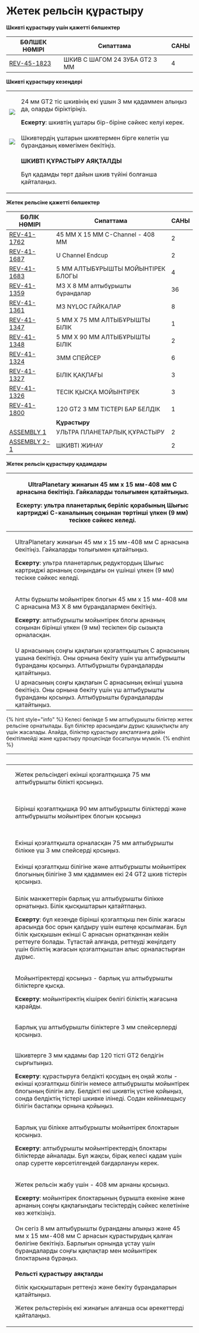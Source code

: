 # Жетек рельсін құрастыру

**Шкивті құрастыру үшін қажетті бөлшектер**

| **БӨЛШЕК НӨМІРІ**                                       | **Сипаттама**                 | **САНЫ** |
| ------------------------------------------------------- | ----------------------------- | -------- |
| [REV-45-1823](https://www.revrobotics.com/rev-45-1823/) | ШКИВ С ШАГОМ 24 ЗУБА GT2 3 ММ | 4        |

**Шкивті құрастыру кезеңдері**

|                                                                                                                                                                                                                                                                                                        |                                                                                                                                                                    |
| ------------------------------------------------------------------------------------------------------------------------------------------------------------------------------------------------------------------------------------------------------------------------------------------------------ | ------------------------------------------------------------------------------------------------------------------------------------------------------------------ |
| ![](https://2589213514-files.gitbook.io/\~/files/v0/b/gitbook-legacy-files/o/assets%2F-M5yw0n8IneF5-9ybLjT%2F-MMNXHe4UxvAbsVs\_S0A%2F-MMRIXHE3xAu3mVAKr6b%2FMwP\_putting%20the%20pulley%20together%201.svg?alt=media\&token=4ab93094-0e3c-40e6-b934-ce03fa3fcde9)                                      | <p>24 мм GT2 тіс шкивінің екі ұшын 3 мм қадаммен алыңыз да, оларды біріктіріңіз.</p><p><strong>Ескерту</strong>: шкивтің ұштары бір-біріне сәйкес келуі керек.</p> |
| ![](https://2589213514-files.gitbook.io/\~/files/v0/b/gitbook-legacy-files/o/assets%2F-M5yw0n8IneF5-9ybLjT%2F-MMNXHe4UxvAbsVs\_S0A%2F-MMRAoTLxCKo\_9ZgzKrU%2FMwP\_putting%20the%20pulley%20together%202.svg?alt=media\&token=0dcd1fb0-88ae-446d-b6bb-fa3e5f892a0e)                                     | Шкивтердің ұштарын шкивтермен бірге келетін үш бұранданың көмегімен бекітіңіз.                                                                                     |
| <img src="https://2589213514-files.gitbook.io/~/files/v0/b/gitbook-legacy-files/o/assets%2F-M5yw0n8IneF5-9ybLjT%2F-MMNXHe4UxvAbsVs_S0A%2F-MMRArULO6NQ0vbzqD8Y%2FMwP_putting%20the%20pulley%20together%203.svg?alt=media&#x26;token=1a2fe9fc-28f6-4da7-abc3-0ad7541be6af" alt="" data-size="original">  | <p><strong>ШКИВТІ ҚҰРАСТЫРУ АЯҚТАЛДЫ</strong></p><p>Бұл қадамды төрт дайын шкив түйіні болғанша қайталаңыз.</p>                                                    |

**Жетек рельсіне қажетті бөлшектер**

| **БӨЛІК НӨМІРІ**                                        | **Сипаттама**                     | **САНЫ** |
| ------------------------------------------------------- | --------------------------------- | -------- |
| [REV-41-1762](https://www.revrobotics.com/rev-41-1762/) | 45 ММ X 15 ММ С-Channel - 408 ММ  | 2        |
| [REV-41-1687](https://www.revrobotics.com/rev-41-1687/) | U Channel Endcup                  | 2        |
| [REV-41-1683](https://www.revrobotics.com/rev-41-1683/) | 5 ММ АЛТЫБҰРЫШТЫ МОЙЫНТІРЕК БЛОГЫ | 4        |
| [REV-41-1359](https://www.revrobotics.com/rev-41-1359/) | M3 X 8 ММ алтыбұрышты бұрандалар  | 36       |
| [REV-41-1361](https://www.revrobotics.com/rev-41-1361/) | M3 NYLOC ГАЙКАЛАР                 | 8        |
| [REV-41-1347](https://www.revrobotics.com/rev-41-1347/) | 5 ММ X 75 ММ АЛТЫБҰРЫШТЫ БІЛІК    | 1        |
| [REV-41-1348](https://www.revrobotics.com/rev-41-1348/) | 5 ММ X 90 ММ АЛТЫБҰРЫШТЫ БІЛІК    | 2        |
| [REV-41-1324](https://www.revrobotics.com/rev-41-1324/) | 3MM СПЕЙСЕР                       | 6        |
| [REV-41-1327](https://www.revrobotics.com/rev-41-1327/) | БІЛІК ҚАҚПАҒЫ                     | 3        |
| [REV-41-1326](https://www.revrobotics.com/rev-41-1326/) | ТЕСІК ҚЫСҚА МОЙЫНТІРЕК            | 3        |
| [REV-41-1800](https://www.revrobotics.com/rev-41-1800/) | 120 GT2 3 ММ ТІСТЕРІ БАР БЕЛДІК   | 1        |
|                                                         | **Құрастыру**                     |          |
| [ASSEMBLY 1](broken-reference)                          | УЛЬТРА ПЛАНЕТАРЛЫҚ ҚҰРАСТЫРУ      | 2        |
| [ASSEMBLY 2-1](broken-reference)                        | ШКИВТІ ЖИНАУ                      | 2        |

**Жетек рельсін құрастыру қадамдары**

| <img src="https://2589213514-files.gitbook.io/~/files/v0/b/gitbook-legacy-files/o/assets%2F-M5yw0n8IneF5-9ybLjT%2F-MG9hZuVF88ps6xfLXsc%2F-MG9vYAJQ3MYwnHo9_h8%2FFSK_MBGRW__attach%20motor%20one.svg.2020_09_01_13_13_26.0.svg?alt=media&#x26;token=cc86831b-fb56-46e7-a1ed-5bb767dfe852" alt="" data-size="original">  | <p>UltraPlanetary жинағын 45 мм x 15 мм-408 мм С арнасына бекітіңіз. Гайкаларды толығымен қатайтыңыз.</p><p><strong>Ескерту</strong>: ультра планетарлық беріліс қорабының Шығыс картриджі С-каналының соңынан төртінші үлкен (9 мм) тесікке сәйкес келеді.</p> |
| ---------------------------------------------------------------------------------------------------------------------------------------------------------------------------------------------------------------------------------------------------------------------------------------------------------------------- | --------------------------------------------------------------------------------------------------------------------------------------------------------------------------------------------------------------------------------------------------------------- |
| <img src="https://2589213514-files.gitbook.io/~/files/v0/b/gitbook-legacy-files/o/assets%2F-M5yw0n8IneF5-9ybLjT%2F-MG9RkA1fcqhWI6aOC8c%2F-MG9hU--PrMD6nyvl_VT%2FFSK_MBGRW__add%20screws%20to%20motor%20two.svg?alt=media&#x26;token=ba3dbf78-80cc-4fc5-b5cd-cf2917fb7407" alt="" data-size="original">                 | <p>UltraPlanetary жинағын 45 мм x 15 мм-408 мм С арнасына бекітіңіз. Гайкаларды толығымен қатайтыңыз.</p><p><strong>Ескерту</strong>: ультра планетарлық редуктордың Шығыс картриджі арнаның соңындағы он үшінші үлкен (9 мм) тесікке сәйкес келеді.</p>        |
| <img src="https://2589213514-files.gitbook.io/~/files/v0/b/gitbook-legacy-files/o/assets%2F-M5yw0n8IneF5-9ybLjT%2F-MMM0qx-cdfgSj0l9GsB%2F-MMMm6BmtneiBG-NICYu%2FMDK_DR%20-%20Add%201st%20Bearing%20Block.svg?alt=media&#x26;token=fc4b6131-d6db-4a61-abf5-969fc41fb7bb" alt="" data-size="original">                   | <p>Алты бұрышты мойынтірек блогын 45 мм x 15 мм-408 мм С арнасына M3 X 8 мм бұрандалармен бекітіңіз.</p><p><strong>Ескерту</strong>: алтыбұрышты мойынтірек блогы арнаның соңынан бірінші үлкен (9 мм) тесікпен бір сызықта орналасқан.</p>                     |
| <img src="https://2589213514-files.gitbook.io/~/files/v0/b/gitbook-legacy-files/o/assets%2F-M5yw0n8IneF5-9ybLjT%2F-MG9RkA1fcqhWI6aOC8c%2F-MG9bt1R-BbzWWJn8_ub%2FFSK_MBGRW__add%20end%20cap%201.svg?alt=media&#x26;token=a7422f2c-dd0b-4480-9af0-25a3a9cc11d6" alt="" data-size="original">                             | U арнасының соңғы қақпағын қозғалтқыштың C арнасының ұшына бекітіңіз. Оны орнына бекіту үшін үш алтыбұрышты бұранданы қосыңыз. Алтыбұрышты бұрандаларды қатайтыңыз.                                                                                             |
| <img src="https://2589213514-files.gitbook.io/~/files/v0/b/gitbook-legacy-files/o/assets%2F-M5yw0n8IneF5-9ybLjT%2F-MMM0qx-cdfgSj0l9GsB%2F-MMMEOZSOCfDWvXY-CCF%2FMDK_DR-%20Add%202nd%20Endcape.svg?alt=media&#x26;token=261f812f-5b48-4c4a-a815-28fd0f05b314" alt="" data-size="original">                              | U арнасының соңғы қақпағын С арнасының екінші ұшына бекітіңіз. Оны орнына бекіту үшін үш алтыбұрышты бұранданы қосыңыз. Алтыбұрышты бұрандаларды қатайтыңыз.                                                                                                    |

{% hint style="info" %}
Келесі бөлімде 5 мм алтыбұрышты біліктер жетек рельсіне орнатылады. Бұл біліктер арасындағы дұрыс қашықтықты алу үшін жасалады. Алайда, біліктер құрастыру аяқталғанға дейін бекітілмейді және құрастыру процесінде босатылуы мүмкін.
{% endhint %}

| ​                                                                                                                                                                                                                                                                                                                              | ​                                                                                                                                                                                                                                                                                                                                                                                                             |
| ------------------------------------------------------------------------------------------------------------------------------------------------------------------------------------------------------------------------------------------------------------------------------------------------------------------------------ | ------------------------------------------------------------------------------------------------------------------------------------------------------------------------------------------------------------------------------------------------------------------------------------------------------------------------------------------------------------------------------------------------------------- |
| <p>​</p><p><img src="https://2589213514-files.gitbook.io/~/files/v0/b/gitbook-legacy-files/o/assets%2F-M5yw0n8IneF5-9ybLjT%2F-MMM0qx-cdfgSj0l9GsB%2F-MMMeDK9jRZHSwQHO0jt%2FMDK_DR%20-%20Add%2075mm%20Shaft.svg?alt=media&#x26;token=2933b741-6d30-4021-9311-16babfb1fb13" alt="" data-size="original"></p>                     | Жетек рельсіндегі екінші қозғалтқышқа 75 мм алтыбұрышты білікті қосыңыз.                                                                                                                                                                                                                                                                                                                                      |
| <p>​</p><p><img src="https://2589213514-files.gitbook.io/~/files/v0/b/gitbook-legacy-files/o/assets%2F-M5yw0n8IneF5-9ybLjT%2F-MMM0qx-cdfgSj0l9GsB%2F-MMMeVIDUr7s7EJg9uOB%2FMDK_DR%20-%20Add%2090mm%20Shafts.svg?alt=media&#x26;token=83ad1661-76c2-40c2-bdad-6e76f020f932" alt="" data-size="original"></p><p>​</p>            | Бірінші қозғалтқышқа 90 мм алтыбұрышты біліктерді және алтыбұрышты мойынтірек блогын қосыңыз                                                                                                                                                                                                                                                                                                                  |
| <p>​</p><p><img src="https://2589213514-files.gitbook.io/~/files/v0/b/gitbook-legacy-files/o/assets%2F-M5yw0n8IneF5-9ybLjT%2F-MMM0qx-cdfgSj0l9GsB%2F-MMMepFZB2vEa2VjVToF%2FMDK_DR%20-%20Add%203%203mm%20Spacers.svg?alt=media&#x26;token=e7bc180a-958d-4d43-80a7-7e4eff7128de" alt="" data-size="original"></p>                | Екінші қозғалтқышта орналасқан 75 мм алтыбұрышты білікке үш 3 мм спейсерді қосыңыз.                                                                                                                                                                                                                                                                                                                           |
| <p>​</p><p><img src="https://2589213514-files.gitbook.io/~/files/v0/b/gitbook-legacy-files/o/assets%2F-M5yw0n8IneF5-9ybLjT%2F-MMM0qx-cdfgSj0l9GsB%2F-MMMIQJ3QVaw75owcgvP%2FMDK_DR%20-%20Add%20Pulleys.svg?alt=media&#x26;token=0afd5dbb-b34e-41cb-8979-35eb6a794cd0" alt="" data-size="original"></p>                          | Екінші қозғалтқыш білігіне және алтыбұрышты мойынтірек блогының білігіне 3 мм қадаммен екі 24 GT2 шкив тістерін қосыңыз.                                                                                                                                                                                                                                                                                      |
| <p>​</p><p><img src="https://2589213514-files.gitbook.io/~/files/v0/b/gitbook-legacy-files/o/assets%2F-M5yw0n8IneF5-9ybLjT%2F-MMM0qx-cdfgSj0l9GsB%2F-MMMcaWxkoN9acdpf8XQ%2FMDK_DR%20-%20Add%20Shaft%20Collars%20(all%20shafts).svg?alt=media&#x26;token=e970cf0e-22f5-4cc2-8145-9a0853266603" alt="" data-size="original"></p> | <p>Білік манжеттерін барлық үш алтыбұрышты білікке орнатыңыз. Білік қысқыштарын қатайтпаңыз. </p><p><strong>Ескерту</strong>: бұл кезеңде бірінші қозғалтқыш пен білік жағасы арасында бос орын қалдыру үшін ештеңе қосылмаған. Бұл білік қысқышын екінші С арнасын орнатқаннан кейін реттеуге болады. Тұтастай алғанда, реттеуді жеңілдету үшін біліктің жағасын қозғалтқыштан алыс орналастырған дұрыс.</p> |
| <p>​</p><p><img src="https://2589213514-files.gitbook.io/~/files/v0/b/gitbook-legacy-files/o/assets%2F-M5yw0n8IneF5-9ybLjT%2F-MMM0qx-cdfgSj0l9GsB%2F-MMMcvPZyMibXz5coNhz%2FMDK_DR-%20Add%20TBBS%20(all%20shafts).svg?alt=media&#x26;token=0418d248-d424-4035-9bc8-6ce418007dbd" alt="" data-size="original"></p>               | <p>Мойынтіректерді қосыңыз - барлық үш алтыбұрышты біліктерге қысқа.</p><p><strong>Ескерту</strong>: мойынтіректің кішірек бөлігі біліктің жағасына қарайды.</p>                                                                                                                                                                                                                                              |
| <p>​</p><p><img src="https://2589213514-files.gitbook.io/~/files/v0/b/gitbook-legacy-files/o/assets%2F-M5yw0n8IneF5-9ybLjT%2F-MMM0qx-cdfgSj0l9GsB%2F-MMMbx2aNj-K_AjZwlaU%2FMDK_DR%20-%20Add%203mm%20Spacers%20(all%20shafts).svg?alt=media&#x26;token=c0c502d0-30ee-44ae-8d77-3f9422b8b5be" alt="" data-size="original"></p>   | Барлық үш алтыбұрышты біліктерге 3 мм спейсерлерді қосыңыз.                                                                                                                                                                                                                                                                                                                                                   |
| <p>​</p><p><img src="https://2589213514-files.gitbook.io/~/files/v0/b/gitbook-legacy-files/o/assets%2F-M5yw0n8IneF5-9ybLjT%2F-MMM0qx-cdfgSj0l9GsB%2F-MMMU_h-iHxKU3baiOwq%2FMDK_DR%20-%20Add%20Belt.svg?alt=media&#x26;token=ca957787-8642-4f9a-8f7d-0b6dc7fb24b0" alt="" data-size="original"></p>                             | <p>Шкивтерге 3 мм қадамы бар 120 тісті GT2 белдігін сырғытыңыз.</p><p><strong>Ескерту</strong>: құрастыруға белдікті қосудың ең оңай жолы - екінші қозғалтқыш білігін немесе алтыбұрышты мойынтірек блогының білігін алу. Белдікті екі шкивтің үстіне қойыңыз, сонда белдіктің тістері шкивке ілінеді. Содан кейінмещысу білігін бастапқы орнына қойыңыз.</p>                                                 |
| <p>​</p><p><img src="https://2589213514-files.gitbook.io/~/files/v0/b/gitbook-legacy-files/o/assets%2F-M5yw0n8IneF5-9ybLjT%2F-MMM0qx-cdfgSj0l9GsB%2F-MMMcQRJDGQAMRAO4xL9%2FMDK_DR%20-%20Add%20Bearing%20Block.svg?alt=media&#x26;token=44cc12cc-fb0b-42aa-973f-98d78d18ed2d" alt="" data-size="original"></p>                  | <p>Барлық үш білікке алтыбұрышты мойынтірек блоктарын қосыңыз.</p><p><strong>Ескерту</strong>: алтыбұрышты мойынтіректердің блоктары біліктерде айналады. Бұл жақсы, бірақ келесі қадам үшін олар суретте көрсетілгендей бағдарлануы керек.</p>                                                                                                                                                               |
| <p>​</p><p><img src="https://2589213514-files.gitbook.io/~/files/v0/b/gitbook-legacy-files/o/assets%2F-M5yw0n8IneF5-9ybLjT%2F-MMM0qx-cdfgSj0l9GsB%2F-MMMZy4-kD7as1J1i0oL%2FMDK_DR%20-%20Add%20Second%20Channel.svg?alt=media&#x26;token=f98ca741-3480-421b-a1fb-5a2409464a8c" alt="" data-size="original"></p>                 | <p>Жетек рельсін жабу үшін - 408 мм арнаны қосыңыз. </p><p><strong>Ескерту</strong>: мойынтірек блоктарының бұрышта екеніне және арнаның соңғы қақпағындағы тесіктердің сәйкес келетініне көз жеткізіңіз.</p>                                                                                                                                                                                                 |
| <p>​</p><p><img src="https://2589213514-files.gitbook.io/~/files/v0/b/gitbook-legacy-files/o/assets%2F-M5yw0n8IneF5-9ybLjT%2F-MMM0qx-cdfgSj0l9GsB%2F-MMMarAr7ZvVTw1XaC5u%2FMDK_DR%20-%20Secure%20with%20screws.svg?alt=media&#x26;token=5bc0df00-1677-4748-8ec0-dfe05f15ed43" alt="" data-size="original"></p>                 | Он сегіз 8 мм алтыбұрышты бұранданы алыңыз және 45 мм x 15 мм-408 мм С арнасын құрастырудың қалған бөлігіне бекітіңіз. Барлығын орнында ұстау үшін бұрандаларды соңғы қақпақтар мен мойынтірек блоктарына бұраңыз.                                                                                                                                                                                            |
| <p>​</p><p><img src="https://2589213514-files.gitbook.io/~/files/v0/b/gitbook-legacy-files/o/assets%2F-M5yw0n8IneF5-9ybLjT%2F-MMM0qx-cdfgSj0l9GsB%2F-MMMfz4Hu4_6uw5IxOhg%2FMDK_DR-Finished.svg?alt=media&#x26;token=3b239dfc-b3c6-40e3-94a5-63286ad94d7e" alt="" data-size="original"></p>                                     | <p><strong>Рельсті құрастыру аяқталды</strong></p><p>білік қысқыштарын реттеңіз және бекіту бұрандаларын қатайтыңыз.</p><p>Жетек рельстерінің екі жинағын алғанша осы әрекеттерді қайталаңыз.</p>                                                                                                                                                                                                             |
